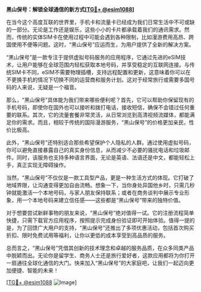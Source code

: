 **黑山保号：解锁全球通信的新方式[[TG💪+ @esim1088](https://t.me/s/esim1088)]**

在当今这个高度互联的世界里，手机卡和流量卡已经成为我们日常生活中不可或缺的一部分。无论是工作还是娱乐，这些小小的卡片都承载着我们的通讯需求。然而，传统的实体SIM卡在使用过程中可能会遇到各种限制，比如漫游费用高昂、跨国使用不便等问题。这时，“黑山保号”应运而生，为用户提供了全新的解决方案。

“黑山保号”是一款专注于提供虚拟号码服务的应用程序，它通过先进的eSIM技术，让用户能够在全球范围内轻松获取本地号码，并享受稳定的互联网连接。与传统SIM卡不同，eSIM不需要物理插槽，支持远程配置和更新，这意味着你可以在不更换手机的情况下切换不同的运营商和服务计划。这对于经常旅行或需要多国号码的人来说，无疑是一个福音。

那么，“黑山保号”具体能为我们带来哪些便利呢？首先，它可以帮助你保留现有的手机号码，即使你在国外也可以接听和拨打电话，接收短信，确保不会错过任何重要的联系。其次，它的流量套餐非常灵活，从日常浏览到高清视频流媒体，都能满足你的需求。而且，相较于传统的国际漫游服务，“黑山保号”的价格更加亲民，性价比极高。

此外，“黑山保号”还特别适合那些希望保护个人隐私的人群。通过使用虚拟号码，你可以避免直接暴露自己的真实身份信息，从而减少不必要的骚扰电话和垃圾邮件。同时，该服务也支持多种语言界面，无论是英语、法语还是中文，都能轻松上手，真正实现无障碍操作。

当然，“黑山保号”不仅仅是一款工具型产品，更是一种生活方式的体现。它打破了地域界限，让沟通变得更加自由流畅。想象一下，当你身处异国他乡时，只需几秒钟就能激活一个本地号码，与家人朋友保持联系；或者在商务谈判中展示专业形象，用一个本地号码来建立信任感——这些都是“黑山保号”带来的独特价值。

对于想要尝试新鲜事物的朋友来说，“黑山保号”绝对值得一试。它的注册流程简单快捷，只需下载官方应用程序，按照提示完成身份验证即可开始体验。值得一提的是，为了回馈广大用户的支持，“黑山保号”还推出了多项优惠活动，包括首次购买折扣、限时免费试用等福利，让你以更低的成本享受到高品质的服务。

总而言之，“黑山保号”凭借其创新的技术理念和卓越的服务品质，在众多同类产品中脱颖而出。无论你是留学生、商务人士还是旅行爱好者，这款应用都将为你打开一扇通往全球化通信的大门。快来加入“黑山保号”的大家庭吧，让我们一起迈向更加便捷、智能的未来！

[[TG💪+ @esim1088](https://t.me/s/esim1088) ![Image](https://i.postimg.cc/4NQfJmqS/Snipaste-2025-05-13-00-14-12.png)]